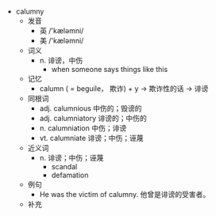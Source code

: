 - calumny
  - 发音
    - 英 /'kæləmni/
    - 美 /'kæləmni/
  - 词义
    - n. 诽谤，中伤
      - when someone says things like this
  - 记忆
    - calumn ( = beguile， 欺诈) + y → 欺诈性的话 → 诽谤
  - 同根词
    - adj. calumnious 中伤的；毁谤的
    - adj. calumniatory 诽谤的；中伤的
    - n. calumniation 中伤；诽谤
    - vt. calumniate 诽谤；中伤；诬蔑
  - 近义词
    - n. 诽谤；中伤；诬蔑
      - scandal
      - defamation
  - 例句
    - He was the victim of calumny. 他曾是诽谤的受害者。
  - 补充